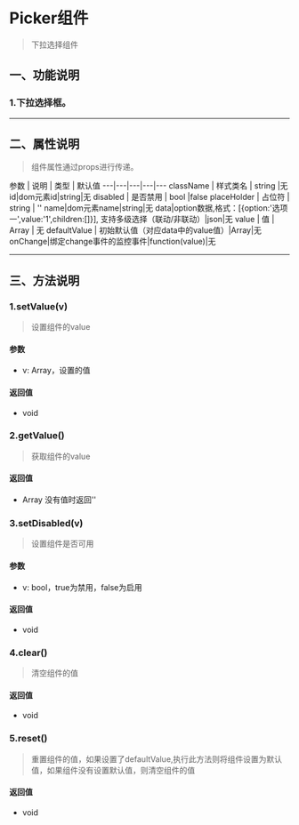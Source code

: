 # Picker组件
> 下拉选择组件
## 一、功能说明
### 1.下拉选择框。

---

## 二、属性说明
> 组件属性通过props进行传递。

参数 | 说明 | 类型 | 默认值
---|---|---|---|---
className | 样式类名 | string |无
id|dom元素id|string|无
disabled | 是否禁用 | bool |false
placeHolder | 占位符 | string | ''
name|dom元素name|string|无
data|option数据,格式：[{option:'选项一',value:'1',children:[]}], 支持多级选择（联动/非联动）|json|无
value | 值 | Array | 无
defaultValue | 初始默认值（对应data中的value值）|Array|无
onChange|绑定change事件的监控事件|function(value)|无


---

## 三、方法说明
### 1.setValue(v)
> 设置组件的value

#### 参数
- v: Array，设置的值

#### 返回值
- void


### 2.getValue()
> 获取组件的value

#### 返回值
- Array 没有值时返回''


### 3.setDisabled(v)
> 设置组件是否可用

#### 参数
- v: bool，true为禁用，false为启用

#### 返回值
- void

### 4.clear()
> 清空组件的值

#### 返回值
- void

### 5.reset()
> 重置组件的值，如果设置了defaultValue,执行此方法则将组件设置为默认值，如果组件没有设置默认值，则清空组件的值

#### 返回值
- void